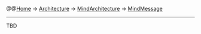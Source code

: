 @@[Home](Home.md) -> [Architecture](Architecture.md) -> [MindArchitecture](MindArchitecture.md) -> [MindMessage](MindMessage.md)



---


TBD